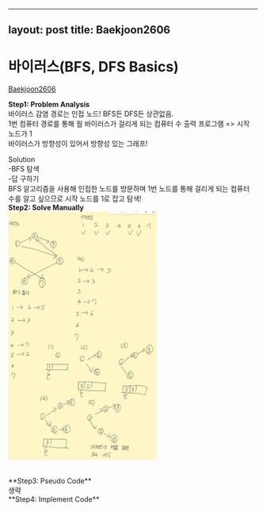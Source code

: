 
---
layout: post
title: Baekjoon2606
---

# 바이러스(BFS, DFS Basics) #
[Baekjoon2606](https://www.acmicpc.net/problem/2606)


**Step1: Problem Analysis**<br/>
바이러스 감염 경로는 인접 노드! BFS든 DFS든 상관없음.<br/>
1번 컴퓨터 경로를 통해 웜 바이러스가 걸리게 되는 컴퓨터 수 출력 프로그램 => 시작 노드가 1<br/>
바이러스가 방향성이 있어서 방향성 있는 그래프!

Solution<br/>
-BFS 탐색<br/>
-답 구하기<br/>
BFS 알고리즘을 사용해 인접한 노드를 방문하며 1번 노드를 통해 걸리게 되는 컴퓨터 수를 알고 싶으므로 시작 노드를 1로 잡고 탐색! <br/>
**Step2: Solve Manually**<br/>
<img src="/_images/Baek2606_1.jpg" width="300" height="500">

<br/>
**Step3: Pseudo Code**<br/>
생략
<br/>
**Step4: Implement Code** 
<script src="https://gist.github.com/growingpenguin/b1743f99d720e6c4d8d4587883ed526f.js"></script>
